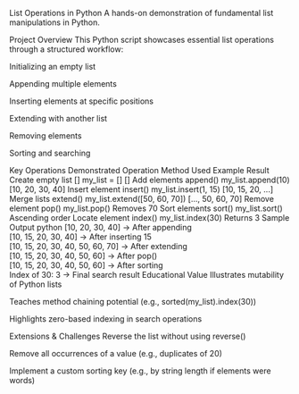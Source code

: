 List Operations in Python
A hands-on demonstration of fundamental list manipulations in Python.

Project Overview
This Python script showcases essential list operations through a structured workflow:

Initializing an empty list

Appending multiple elements

Inserting elements at specific positions

Extending with another list

Removing elements

Sorting and searching

Key Operations Demonstrated
Operation	Method Used	Example	Result
Create empty list	[]	my_list = []	[]
Add elements	append()	my_list.append(10)	[10, 20, 30, 40]
Insert element	insert()	my_list.insert(1, 15)	[10, 15, 20, ...]
Merge lists	extend()	my_list.extend([50, 60, 70])	[..., 50, 60, 70]
Remove element	pop()	my_list.pop()	Removes 70
Sort elements	sort()	my_list.sort()	Ascending order
Locate element	index()	my_list.index(30)	Returns 3
Sample Output
python
[10, 20, 30, 40] → After appending  
[10, 15, 20, 30, 40] → After inserting 15  
[10, 15, 20, 30, 40, 50, 60, 70] → After extending  
[10, 15, 20, 30, 40, 50, 60] → After pop()  
[10, 15, 20, 30, 40, 50, 60] → After sorting  
Index of 30: 3 → Final search result
Educational Value
Illustrates mutability of Python lists

Teaches method chaining potential (e.g., sorted(my_list).index(30))

Highlights zero-based indexing in search operations

Extensions & Challenges
Reverse the list without using reverse()

Remove all occurrences of a value (e.g., duplicates of 20)

Implement a custom sorting key (e.g., by string length if elements were words)